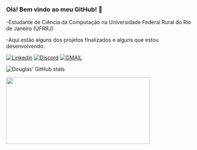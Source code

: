 ### Olá! Bem vindo ao meu GitHub! 👋

-Estudante de Ciência da Computação na Universidade Federal Rural do Rio de Janeiro (UFRRJ)

-Aqui estão alguns dos projetos finalizados e alguns que estou desenvolvendo. 


[![Linkedin](https://img.shields.io/badge/LinkedIn-0077B5?style=for-the-badge&logo=linkedin&logoColor=white)](https://www.linkedin.com/in/douglas-costa-beber-scherer-8ab146242/) [![Discord](https://img.shields.io/badge/Discord-7289DA?style=for-the-badge&logo=discord&logoColor=white)](discordapp.com/users/399724118016000001)
[![GMAIL](https://img.shields.io/badge/Gmail-D14836?style=for-the-badge&logo=gmail&logoColor=white)](mailto:douglasscherer@ufrrj.br)

![Douglas' GitHub stats](https://github-readme-stats.vercel.app/api?username=douglassc03&show_icons=true&theme=dark)

<div>
  <a href="https://github.com/douglassc03">
  <img height="180em" width ="390em" src="https://github-readme-stats.vercel.app/api/top-langs/?username=douglassc03&layout=compact&langs_count=7&theme=dark"/>
</div>






